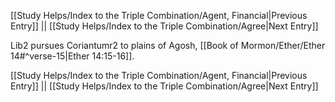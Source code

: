 [[Study Helps/Index to the Triple Combination/Agent, Financial|Previous Entry]]  ||  [[Study Helps/Index to the Triple Combination/Agree|Next Entry]]

 Lib2 pursues Coriantumr2 to plains of Agosh, [[Book of Mormon/Ether/Ether 14#^verse-15|Ether 14:15-16]].

[[Study Helps/Index to the Triple Combination/Agent, Financial|Previous Entry]]  ||  [[Study Helps/Index to the Triple Combination/Agree|Next Entry]]